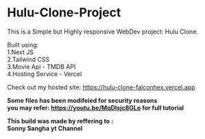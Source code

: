 # Hulu-Clone-Project

This is a Simple but Highly responsive WebDev project: Hulu Clone.

Built using:  
1.Next JS  
2.Tailwind CSS  
3.Movie Api - TMDB API   
4.Hosting Service - Vercel  


Check out my hosted site: https://hulu-clone-falconhex.vercel.app
  
**Some files has been modifeied for security reasons  
you may refer: https://youtu.be/MqDlsjc8GLo for full tutorial**  

**This build was made by reffering to :  
Sonny Sangha yt Channel**
